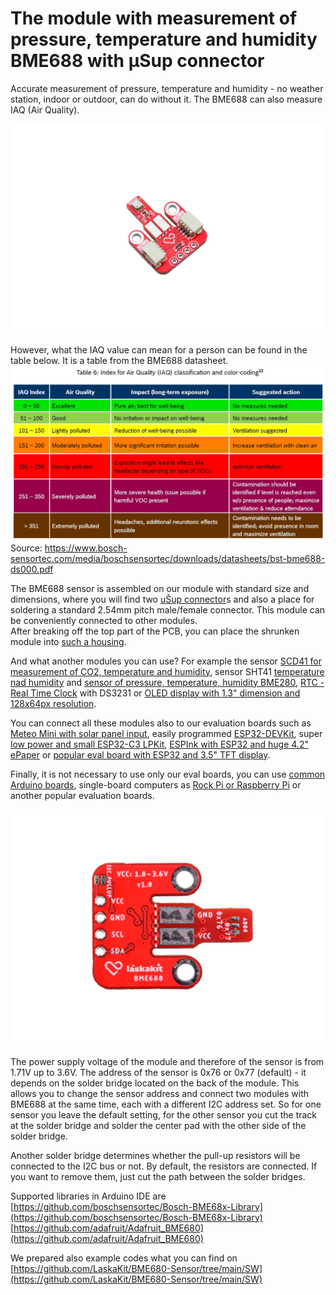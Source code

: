 # The module with measurement of pressure, temperature and humidity BME688 with μSup connector

Accurate measurement of pressure, temperature and humidity - no weather station, indoor or outdoor, can do without it. The BME688 can also measure IAQ (Air Quality).

![Assembled module](https://github.com/LaskaKit/BME680-Sensor/blob/main/img/2-5.jpg)

However, what the IAQ value can mean for a person can be found in the table below. It is a table from the BME688 datasheet.</br>
![IAQ table](https://github.com/LaskaKit/BME680-Sensor/blob/main/img/BME688_IAQ.JPG)</br>
Source: https://www.bosch-sensortec.com/media/boschsensortec/downloads/datasheets/bst-bme688-ds000.pdf</br>

The BME688 sensor is assembled on our module with standard size and dimensions, where you will find two [uŠup connector](https://blog.laskakit.cz/predstavujeme-univerzalni-konektor-pro-propojeni-modulu-a-cidel-%CE%BCsup/)s and also a place for soldering a standard 2.54mm pitch male/female connector. This module can be conveniently connected to other modules.</br>
After breaking off the top part of the PCB, you can place the shrunken module into [such a housing](https://www.laskakit.cz/kryt-senzoru-s-kabelem--4pin--1m/).

And what another modules you can use? For example the sensor [SCD41 for measurement of CO2, temperature and humidity](https://www.laskakit.cz/laskakit-scd41-senzor-co2--teploty-a-vlhkosti-vzduchu/), sensor SHT41 [temperature nad humidity](https://www.laskakit.cz/laskakit-sht40-senzor-teploty-a-vlhkosti-vzduchu/) and [sensor of pressure, temperature, humidity BME280](https://www.laskakit.cz/arduino-senzor-tlaku--teploty-a-vlhkosti-bme280/), [RTC - Real Time Clock](https://www.laskakit.cz/laskakit-ds3231-orig--rtc-hodiny-realneho-casu/) with DS3231 or [OLED display with 1.3" dimension and 128x64px resolution](https://www.laskakit.cz/laskakit-oled-displej-128x64-1-3--i2c/?variantId=11903).

You can connect all these modules also to our evaluation boards such as [Meteo Mini with solar panel input](https://www.laskakit.cz/laskakit-meteo-mini/?variantId=10473), easily programmed [ESP32-DEVKit](https://www.laskakit.cz/laskakit-esp32-devkit/?variantId=11481), super [low power and small ESP32-C3 LPKit](https://www.laskakit.cz/laskkit-esp-12-board/?variantId=10482), [ESPInk with ESP32 and huge 4.2" ePaper](https://www.laskakit.cz/laskakit-espink-42-esp32-e-paper-pcb-antenna/?variantId=11400) or [popular eval board with ESP32 and 3.5" TFT display](https://www.laskakit.cz/laskakit-espd-35-esp32-3-5-tft-ili9488-touch/?variantId=12158). 

Finally, it is not necessary to use only our eval boards, you can use [common Arduino boards](https://www.laskakit.cz/arduino-2/), single-board computers as [Rock Pi or Raspberry Pi](https://www.laskakit.cz/mini-pc/) or another popular evaluation boards.

![Bottom side of module](https://github.com/LaskaKit/BME680-Sensor/blob/main/img/5-6.jpg)

The power supply voltage of the module and therefore of the sensor is from 1.71V up to 3.6V. The address of the sensor is 0x76 or 0x77 (default) - it depends on the solder bridge located on the back of the module. This allows you to change the sensor address and connect two modules with BME688 at the same time, each with a different I2C address set. So for one sensor you leave the default setting, for the other sensor you cut the track at the solder bridge and solder the center pad with the other side of the solder bridge.

Another solder bridge determines whether the pull-up resistors will be connected to the I2C bus or not. By default, the resistors are connected. If you want to remove them, just cut the path between the solder bridges. 

Supported libraries in Arduino IDE are </br>
[https://github.com/boschsensortec/Bosch-BME68x-Library](https://github.com/boschsensortec/Bosch-BME68x-Library)</br>
[https://github.com/adafruit/Adafruit_BME680](https://github.com/adafruit/Adafruit_BME680)</br>

We prepared also example codes what you can find on [https://github.com/LaskaKit/BME680-Sensor/tree/main/SW](https://github.com/LaskaKit/BME680-Sensor/tree/main/SW)
